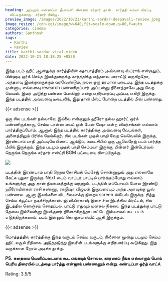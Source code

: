 ```yaml
---
heading: அப்புறம் என்னப்பா தீபாவளி வின்னர் சர்தார் தான். கார்த்தி சும்மா மிரட்டி
  விட்டிருக்காரு. சர்தார் ரிவியூ.
preview_image: /images/2022/10/21/karthi-sardar-deepavali-review.jpeg
image_resize: /cdn-cgi/image/w=640,fit=scale-down,q=80,f=auto
categories: cinema
authors: Santhosh
tags:
  - Karthi
  - Review
title: karthi-sardar-viral-video
date: 2022-10-21 18:18:25 +0530
---
```

இந்த படம் ஹிட் ஆனதுக்கு கார்த்தியின் கதாபாத்திரம் அவ்வளவு ஸ்ட்ராங் என்றாலும், பின்னாடி ஒர்க் செய்த இயக்குனருக்கு கார்த்திக்கு எந்தளவு பாராட்டு வருகிறதோ, அந்தளவு இயக்குனருக்கும் வரவேண்டும், நல்ல ஒரு தரமான படைப்பு. இந்த படத்துக்கு முன்னாடி எவ்வளவு research பண்ணிருப்பார் அப்டின்னு நினைத்தாலே அது வேற லெவல். இவர் அடுத்து பண்ண போகிறார் என்ற எதிர்பார்ப்பு அப்படி எகிறி இருக்கு. இந்த படத்தில் அவ்வளவு டீடைலிங், இது தான் பீஸ்ட் போன்ற படத்தில் மிஸ் பண்ணது.

{{< adsense >}}

ஒரு சில படங்கள் நல்லாவே இல்லை என்றாலும் ஹீரோ நல்ல ஹார்ட் ஒர்க் பண்ணிருக்காரு, செம்ம டான்ஸ் பைட் ஒன் மேன் ஷோ என்ற விமர்சங்கள் எல்லாம் பார்த்திருப்போம். ஆனால்  இந்த படத்தில் கார்த்திக்கு அவ்வளவு வேடங்கள், அனைத்திலும் பிரிச்சு மேய்கிறார். சில படங்கள் முதல் பாதி வேற லெவெலில் இருக்கு, இரண்டாம் பாதி அப்படியே பிளாட் ஆய்டும், கடைசியில் ஒரு ஆவெரேஜ் படம் பார்த்த பீலிங் இருக்கும். இந்த படமும் முதல் பாதி செம்மயா இருக்கு, பின்னர் இன்டெர்வல் நெருங்க நெருங்க சர்தார் என்ட்ரி BGM பட்டையை கிளப்பிருக்கு.

![](/images/2022/10/21/karthi-sardar-deepavali-review-1.jpeg)

படத்தின் இரண்டாம் பாதி நெறய சோசியல் மெசேஜ் சொன்னாலும் அது எல்லாமே கேட்க புதுசா இருக்கு. Next டைம் வாட்டர் பாட்டில் பார்க்கும்போது எல்லாம் உங்களுக்கு அது தான் நியாபகத்துக்கு வரணும். படத்தில் எப்போவும் போல இரண்டு ஹீரோயின்கள் ராசி கண்ணா, ராஜீஷா விஜயன் இருவரையும் அந்த அளவுக்கு யூஸ் பண்ணல. ஆனா இவங்களை விட லைலாக்கு நிறைய screen ஸ்பேஸ் இருக்கு. ரித்து செம்ம க்யூட்டா நடிச்சிருக்கான். ஜி.வி.பிரகாஷ் இசை சில இடத்தில மிரட்டல், சில இடத்தில கொஞ்சம் சொதப்பல். பாட்டு எதுவும் மனசுல நிக்கல. இந்த படத்துக்கு பாட்டு தேவை இல்லைன்னு இயக்குனர் நினைச்சிருந்தா பாட்டே இல்லாமல் கூட படம் எடுத்திருக்கலாம். படம் இன்னும் கொஞ்சம் ஸ்பீட் ஆகி இருக்கும்.

{{< adsense >}}

மொத்தத்தில் கார்த்திக்கு இந்த வருடம் செம்ம வருடம், ரிலீசான மூன்று படமும் செம்ம ஹிட் வசூல் ரீதியாக. அடுத்தடுத்து இவரின் படங்களுக்கு எதிர்பார்ப்பு கூடுகிறது. இது வருக்கான நேரம் அடிச்சு தூக்கு.

**P﻿S. கதையை வெளிப்படையாக கூட எங்கயும் சொலல, காரணம் நீங்க எல்லாரும் பொய் பெரிய திரையில் படத்தை பார்த்து என்ஜாய் பண்ணனும் என்று. கண்டிப்பா ஒர்த் வாட்ச்.**

R﻿ating: 3.5/5
